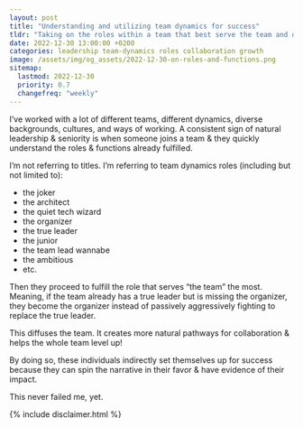 ```yaml
---
layout: post
title: "Understanding and utilizing team dynamics for success"
tldr: "Taking on the roles within a team that best serve the team and demonstrating value can set individuals up for success and improve the entire team."
date: 2022-12-30 13:00:00 +0200
categories: leadership team-dynamics roles collaboration growth
image: /assets/img/og_assets/2022-12-30-on-roles-and-functions.png
sitemap:
  lastmod: 2022-12-30
  priority: 0.7
  changefreq: "weekly"
---
```


I’ve worked with a lot of different teams, different dynamics, diverse backgrounds, cultures, and ways of working. A consistent sign of natural leadership & seniority is when someone joins a team & they quickly understand the roles & functions already fulfilled.

I’m not referring to titles. I’m referring to team dynamics roles (including but not limited to):

- the joker
- the architect
- the quiet tech wizard
- the organizer
- the true leader
- the junior
- the team lead wannabe
- the ambitious
- etc.

Then they proceed to fulfill the role that serves “the team” the most. Meaning, if the team already has a true leader but is missing the organizer, they become the organizer instead of passively aggressively fighting to replace the true leader.

This diffuses the team. It creates more natural pathways for collaboration & helps the whole team level up!

By doing so, these individuals indirectly set themselves up for success because they can spin the narrative in their favor & have evidence of their impact.

This never failed me, yet.

{% include disclaimer.html %}
